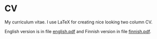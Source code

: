 # CV

My curriculum vitae. I use LaTeX for creating nice looking two column CV.

English version is in file [english.pdf](english.pdf) and Finnish version in file [finnish.pdf](finnish.pdf).
